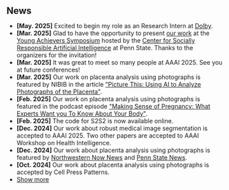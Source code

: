 <h2 style="margin: 60px 0px 10px;">News</h2>

<ul>
<li><strong>[May. 2025]</strong> Excited to begin my role as an Research Intern at <a href="https://www.dolby.com/"> Dolby</a>.</li>
<li><strong>[Mar. 2025]</strong> Glad to have the opportunity to present <a href="https://csrai.psu.edu/news-events/events/yimu-pan"> our work</a> at the <a href="https://csrai.psu.edu/initiatives/young-achievers"> Young Achievers Symposium</a> hosted by the <a href="https://csrai.psu.edu/"> Center for Socially Responsible Artificial Intelligence</a> at Penn State. Thanks to the organizers for the invitation!</li>
<li><strong>[Mar. 2025]</strong> It was great to meet so many people at AAAI 2025. See you at future conferences!</li>
<li><strong>[Mar. 2025]</strong> Our work on placenta analysis using photographs is featured by NIBIB in the article <a href="https://www.nibib.nih.gov/news-events/newsroom/picture-using-ai-analyze-photographs-placenta">"Picture This: Using AI to Analyze Photographs of the Placenta"</a>.</li>
<li><strong>[Feb. 2025]</strong> Our work on placenta analysis using photographs is featured in the podcast episode <a href="https://podcasts.apple.com/us/podcast/unlocking-the-secrets-of-the-placenta-with/id1779600854?i=1000693920468">"Making Sense of Pregnancy: What Experts Want you To Know About Your Body"</a>.</li>
<li><strong>[Feb. 2025]</strong> The code for S2S2 is now available online.</li>
<li><strong>[Dec. 2024]</strong> Our work about robust medical image segmentation is accepted to AAAI 2025. Two other papers are accepted to AAAI Workshop on Health Intelligence.</li>
<li><strong>[Dec. 2024]</strong> Our work about placenta analysis using photographs is featured by <a href="https://news.northwestern.edu/stories/2024/12/ai-tool-analyzes-placentas-at-birth-for-faster-detection-of-neonatal-maternal-problems/?fj=">Northwestern Now News</a> and <a href="https://www.psu.edu/news/research/story/placenta-assessment-tool-aims-improve-neonatal-maternal-care">Penn State News</a>.</li>
<li><strong>[Oct. 2024]</strong> Our work about placenta analysis using photographs is accepted by Cell Press Patterns. </li>


<li> <a href="#" onclick="toggleVis(this); return false;">Show more</a> </li>
<div id="newsmore" style="display:none"> 
    <li><strong>[Aug. 2024]</strong> Successfully completed my internship at Amazon. Grateful for the support and guidance from all my colleagues.</li>
    <li><strong>[May. 2024]</strong> Excited to begin my role as an Applied Scientist Intern at Amazon.</li>
    <li><strong>[Jun. 2023]</strong> Attending CVPR 2023 in Vancouver. Looking forward to connecting with others.</li>
    <li><strong>[Jun. 2023]</strong> Our work on enhancing vision-language training for placenta analysis is accepted at MICCAI 2023.</li>
    <li><strong>[Feb. 2023]</strong> Our paper, EmotionCLIP, is accepted at CVPR 2023.</li>
    <li><strong>[Sep. 2022]</strong> Attending MICCAI 2022 in Singapore (Online).</li>
    <li><strong>[Jun. 2022]</strong> Our research on vision-language training in placenta analysis is accepted at MICCAI 2022.</li>
    <li><strong>[May 2021]</strong> Begin my PhD program.</li>
</div>
    
</ul>